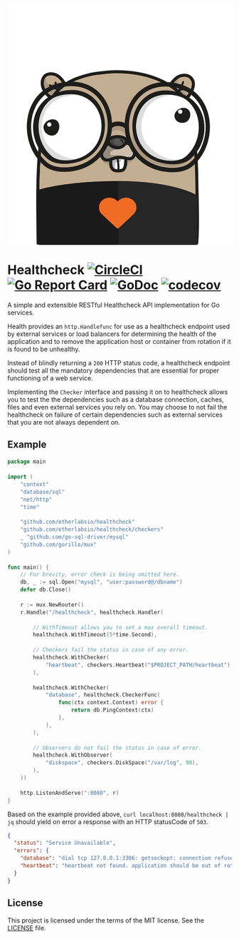 <img src="logo.png" width="500" align="top"/>

# Healthcheck [![CircleCI](https://circleci.com/gh/etherlabsio/healthcheck/tree/master.svg?style=shield)](https://circleci.com/gh/etherlabsio/healthcheck/tree/master) [![Go Report Card](https://goreportcard.com/badge/github.com/etherlabsio/healthcheck)](https://goreportcard.com/report/github.com/etherlabsio/healthcheck) [![GoDoc](https://godoc.org/github.com/etherlabsio/healthcheck?status.svg)](https://godoc.org/github.com/etherlabsio/healthcheck) [![codecov](https://codecov.io/gh/etherlabsio/healthcheck/branch/master/graph/badge.svg)](https://codecov.io/gh/etherlabsio/healthcheck)

A simple and extensible RESTful Healthcheck API implementation for Go services.

Health provides an `http.Handlefunc` for use as a healthcheck endpoint used by external services or load balancers
for determining the health of the application and to remove the application host or container from rotation if it is found to be unhealthy.

Instead of blindly returning a `200` HTTP status code, a healthcheck endpoint should test all the mandatory dependencies that are essential for proper functioning of a web service.

Implementing the `Checker` interface and passing it on to healthcheck allows you to test the the dependencies such as a database connection, caches, files and even external services you rely on. You may choose to not fail the healthcheck on failure of certain dependencies such as external services that you are not always dependent on.

## Example

```GO
package main

import (
    "context"
    "database/sql"
    "net/http"
    "time"

    "github.com/etherlabsio/healthcheck"
    "github.com/etherlabsio/healthcheck/checkers"
    _ "github.com/go-sql-driver/mysql"
    "github.com/gorilla/mux"
)

func main() {
    // For brevity, error check is being omitted here.
    db, _ := sql.Open("mysql", "user:password@/dbname")
    defer db.Close()

    r := mux.NewRouter()
    r.Handle("/healthcheck", healthcheck.Handler(

        // WithTimeout allows you to set a max overall timeout.
        healthcheck.WithTimeout(5*time.Second),

        // Checkers fail the status in case of any error.
        healthcheck.WithChecker(
            "heartbeat", checkers.Heartbeat("$PROJECT_PATH/heartbeat"),
        ),

        healthcheck.WithChecker(
            "database", healthcheck.CheckerFunc(
                func(ctx context.Context) error {
                    return db.PingContext(ctx)
                },
            ),
        ),

        // Observers do not fail the status in case of error.
        healthcheck.WithObserver(
            "diskspace", checkers.DiskSpace("/var/log", 90),
        ),
    ))

    http.ListenAndServe(":8080", r)
}
```

Based on the example provided above, `curl localhost:8080/healthcheck | jq` should yield on error a response with an HTTP statusCode of `503`.

```JSON
{
  "status": "Service Unavailable",
  "errors": {
    "database": "dial tcp 127.0.0.1:3306: getsockopt: connection refused",
    "heartbeat": "heartbeat not found. application should be out of rotation"
  }
}
```

## License

This project is licensed under the terms of the MIT license. See the [LICENSE](LICENSE) file.
